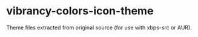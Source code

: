 # vibrancy-colors-icon-theme
Theme files extracted from original source (for use with xbps-src or AUR).
